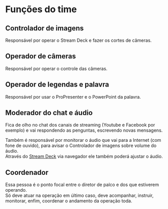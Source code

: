 # Funções do time

## Controlador de imagens
Responsável por operar o Stream Deck e fazer os cortes de câmeras.

## Operador de câmeras
Responsável por operar o controle das câmeras.

## Operador de legendas e palavra
Responsável por usar o ProPresenter e o PowerPoint da palavra.

## Moderador do chat e áudio
Fica de olho no chat dos canais de streaming (Youtube e Facebook por exemplo) e vai respondendo as penguntas, escrevendo novas mensagens.

Também é responsável por monitorar o áudio que vai para a Internet (com fone de ouvido), para avisar o Controlador de imagens sobre volume do áudio.\
Através do [Stream Deck](/ibcalvariotv/transmissao/equipamentos-e-programas/#stream-deck) via navegador ele também poderá ajustar o áudio.

## Coordenador
Essa pessoa é o ponto focal entre o diretor de palco e dos que estiverem operando.\
Só deve atuar na operação em último caso, deve acompanhar, instruir, monitorar, enfim, coordenar o andamento da operação toda.